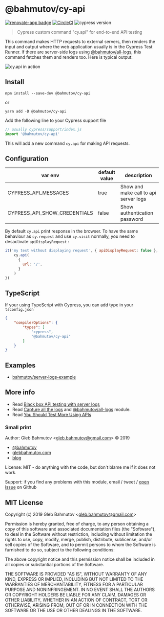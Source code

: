 # @bahmutov/cy-api
[![renovate-app badge][renovate-badge]][renovate-app] [![CircleCI](https://circleci.com/gh/bahmutov/cy-api/tree/master.svg?style=svg&circle-token=b9f64878ead36e2da438a0563cc4566269aa452b)](https://circleci.com/gh/bahmutov/cy-api/tree/master) ![cypress version](https://img.shields.io/badge/cypress-11.1.0-brightgreen)
> Cypress custom command "cy.api" for end-to-end API testing

This command makes HTTP requests to external servers, then renders the input and output where the web application usually is in the Cypress Test Runner. If there are server-side logs using [@bahmutov/all-logs][all-logs], this command fetches them and renders too. Here is typical output:

![`cy.api` in action](images/cy-api.jpg)

## Install

```
npm install --save-dev @bahmutov/cy-api
```

or

```
yarn add -D @bahmutov/cy-api
```

Add the following line to your Cypress support file

```js
// usually cypress/support/index.js
import '@bahmutov/cy-api'
```

This will add a new command `cy.api` for making API requests.

## Configuration

| var env | default value | description |
|---------|---------------|-------------|
| CYPRESS_API_MESSAGES | true | Show and make call to api server logs |
| CYPRESS_API_SHOW_CREDENTIALS | false | Show authentication password |

By default `cy.api` print response in the browser. To have the same behaviour as `cy.request` and use `cy.visit` normally, you need to desactivate `apiDisplayRequest` :

```js
it('my test without displaying request', { apiDisplayRequest: false }, () => {
    cy.api(
      {
        url: '/',
      }
    )
})
```

## TypeScript

If your using TypeScript with Cypress, you can add type in your `tsconfig.json`

```json
{
    "compilerOptions": {
        "types": [
            "cypress",
            "@bahmutov/cy-api"
        ]
    }
}
```

## Examples

- [bahmutov/server-logs-example](https://github.com/bahmutov/server-logs-example)

## More info

- Read [Black box API testing with server logs](https://glebbahmutov.com/blog/api-testing-with-sever-logs/)
- Read [Capture all the logs](https://glebbahmutov.com/blog/capture-all-the-logs/) and [@bahmutov/all-logs][all-logs] module.
- Read [You Should Test More Using APIs](https://glebbahmutov.com/blog/test-using-apis/)

[all-logs]: https://github.com/bahmutov/all-logs

### Small print

Author: Gleb Bahmutov &lt;gleb.bahmutov@gmail.com&gt; &copy; 2019

* [@bahmutov](https://twitter.com/bahmutov)
* [glebbahmutov.com](https://glebbahmutov.com)
* [blog](https://glebbahmutov.com/blog)

License: MIT - do anything with the code, but don't blame me if it does not work.

Support: if you find any problems with this module, email / tweet /
[open issue](https://github.com/bahmutov/cy-api/issues) on Github

## MIT License

Copyright (c) 2019 Gleb Bahmutov &lt;gleb.bahmutov@gmail.com&gt;

Permission is hereby granted, free of charge, to any person
obtaining a copy of this software and associated documentation
files (the "Software"), to deal in the Software without
restriction, including without limitation the rights to use,
copy, modify, merge, publish, distribute, sublicense, and/or sell
copies of the Software, and to permit persons to whom the
Software is furnished to do so, subject to the following
conditions:

The above copyright notice and this permission notice shall be
included in all copies or substantial portions of the Software.

THE SOFTWARE IS PROVIDED "AS IS", WITHOUT WARRANTY OF ANY KIND,
EXPRESS OR IMPLIED, INCLUDING BUT NOT LIMITED TO THE WARRANTIES
OF MERCHANTABILITY, FITNESS FOR A PARTICULAR PURPOSE AND
NONINFRINGEMENT. IN NO EVENT SHALL THE AUTHORS OR COPYRIGHT
HOLDERS BE LIABLE FOR ANY CLAIM, DAMAGES OR OTHER LIABILITY,
WHETHER IN AN ACTION OF CONTRACT, TORT OR OTHERWISE, ARISING
FROM, OUT OF OR IN CONNECTION WITH THE SOFTWARE OR THE USE OR
OTHER DEALINGS IN THE SOFTWARE.

[renovate-badge]: https://img.shields.io/badge/renovate-app-blue.svg
[renovate-app]: https://renovateapp.com/
